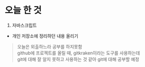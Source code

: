 # 오늘 한 것
1. 자바스크립트
- 개인 저장소에 정리하던 내용 올리기

> 오늘은 외출하느라 공부를 하지못함<br>
github에 프로젝트를 올릴 때, gitkraken이라는 도구를 사용하는데<br>
git에 대해 잘 알지 못하고 사용하는 것 같아 git에 대해 공부할 예정